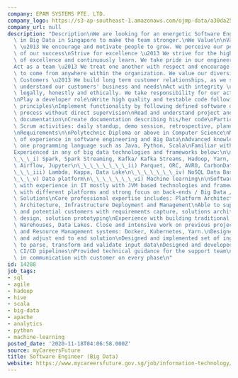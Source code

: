 ```yaml
---
company: EPAM SYSTEMS PTE. LTD.
company_logo: https://s3-ap-southeast-1.amazonaws.com/ojmp-data/a30da25ae34f91f4ffe0322971c262da/epam-systems.jpg
company_url: null
description: "Description\nWe are looking for an energetic Software Engineer specialized\
  \ in Big Data in Singapore to make the team stronger.\nWe Value\n\nValue the individuals\
  \ \u2013 We encourage and motivate people to grow. We perceive our people as a source\
  \ of our success\nStrive for excellence \u2013 We strive for the highest standards\
  \ of excellence and continuously learn. We take pride in our engineering and accomplishments\n\
  Act as a team \u2013 We treat one another with respect and encourage the best ideas\
  \ to come from anywhere within the organization. We value our diversity\nFocus on\
  \ Customers \u2013 We build long term customer relationships, as we strive to always\
  \ understand our customers' business and needs\nAct with integrity \u2013 We operate\
  \ legally, honestly and ethically. We take responsibility for our actions.\n\nResponsibilities\n\
  \nPlay a developer role\nWrite high quality and testable code following clean code\
  \ principles\nImplement functionality by following defined software development\
  \ process without direct supervision\nRead and understand project and requirement\
  \ documentation\nCreate documentation describing his/her code\nParticipate in Agile\
  \ Scrum activities: daily standup, demo session, retrospective, planning, etc.\n\
  \nRequirements\n\nPolytechnic Diploma or above in Computer Science\nMinimum 3 years\
  \ of experience in software engineering and Big Data\nAdvanced knowledge at least\
  \ one programming language such as Java, Python, Scala\nFamiliar with SQL, Bash\n\
  Experienced in any of big data technologies and frameworks below:\n\n\_\_\_\_\_\_\
  \_\_\_i) Spark, Spark Streaming, Kafka/ Kafka Streams, Hadoop, Yarn, HDFS, Hive,\
  \ Airflow, Jupyter\n\_\_\_\_\_\_\_\_ii) Parquet, ORC, AVRO, CarbonData\n\_\_\_\_\
  \_\_\_iii) Lambda, Kappa, Data Lake\n\_\_\_\_\_\_\_iv) NoSQL Data Bases\n\_\_\_\_\
  \_\_\_v) Data platform\n\_\_\_\_\_\_\_vi) Machine learning\n\nSoftware Professional\
  \ with experience in IT mostly with JVM based technologies and frameworks\nHas background\
  \ with different platforms and strong focus on back-ends / Big Data / Analytics\
  \ Solutions\nCore professional expertise includes: Platform Architecture, Data Pipelines\
  \ Architecture, Infrastructure Deployment and Management\nAble to support existing\
  \ and potential customers with requirements capture, solutions architecture, system\
  \ design, solution prototyping\nExperience with building traditional Cloud Data\
  \ Warehouses, Data Lakes. Close and intensive work on previous projects with Containers\
  \ and Resource Management systems: Docker, Kubernetes, Yarn.\nDesigned, prototype\
  \ and adjust end to end solution\nDesigned and implemented set of ingestion workflow\
  \ to parse, transform and validate input data\nDesigned and developed independent\
  \ CI/CD pipelines\nProvided technical guidance for the support team\nParticipated\
  \ in communication with customer on every phase\n"
id: 14288
job_tags:
- sql
- agile
- hadoop
- hive
- scala
- big-data
- apache
- analytics
- python
- machine-learning
posted_date: '2020-11-18T04:06:58.000Z'
source: myCareersFuture
title: Software Engineer (Big Data)
website: https://www.mycareersfuture.gov.sg/job/information-technology/software-engineer-epam-systems-419e090e60dfcc93135f2c75e03c7c32
---
```

